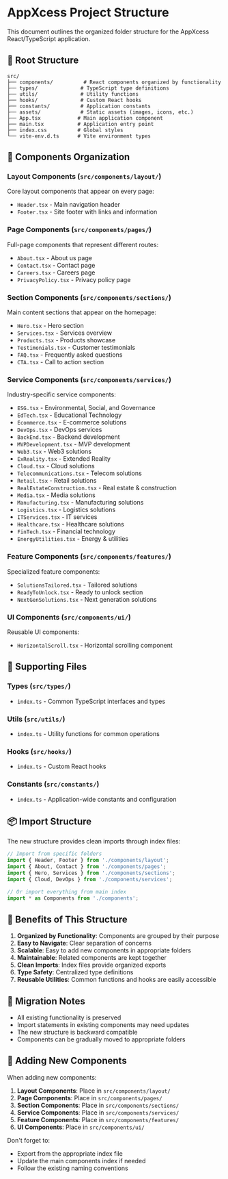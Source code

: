 # AppXcess Project Structure

This document outlines the organized folder structure for the AppXcess React/TypeScript application.

## 📁 Root Structure

```
src/
├── components/          # React components organized by functionality
├── types/              # TypeScript type definitions
├── utils/              # Utility functions
├── hooks/              # Custom React hooks
├── constants/          # Application constants
├── assets/             # Static assets (images, icons, etc.)
├── App.tsx            # Main application component
├── main.tsx           # Application entry point
├── index.css          # Global styles
└── vite-env.d.ts      # Vite environment types
```

## 🧩 Components Organization

### Layout Components (`src/components/layout/`)
Core layout components that appear on every page:
- `Header.tsx` - Main navigation header
- `Footer.tsx` - Site footer with links and information

### Page Components (`src/components/pages/`)
Full-page components that represent different routes:
- `About.tsx` - About us page
- `Contact.tsx` - Contact page
- `Careers.tsx` - Careers page
- `PrivacyPolicy.tsx` - Privacy policy page

### Section Components (`src/components/sections/`)
Main content sections that appear on the homepage:
- `Hero.tsx` - Hero section
- `Services.tsx` - Services overview
- `Products.tsx` - Products showcase
- `Testimonials.tsx` - Customer testimonials
- `FAQ.tsx` - Frequently asked questions
- `CTA.tsx` - Call to action section

### Service Components (`src/components/services/`)
Industry-specific service components:
- `ESG.tsx` - Environmental, Social, and Governance
- `EdTech.tsx` - Educational Technology
- `Ecommerce.tsx` - E-commerce solutions
- `DevOps.tsx` - DevOps services
- `BackEnd.tsx` - Backend development
- `MVPDevelopment.tsx` - MVP development
- `Web3.tsx` - Web3 solutions
- `ExReality.tsx` - Extended Reality
- `Cloud.tsx` - Cloud solutions
- `Telecommunications.tsx` - Telecom solutions
- `Retail.tsx` - Retail solutions
- `RealEstateConstruction.tsx` - Real estate & construction
- `Media.tsx` - Media solutions
- `Manufacturing.tsx` - Manufacturing solutions
- `Logistics.tsx` - Logistics solutions
- `ITServices.tsx` - IT services
- `Healthcare.tsx` - Healthcare solutions
- `FinTech.tsx` - Financial technology
- `EnergyUtilities.tsx` - Energy & utilities

### Feature Components (`src/components/features/`)
Specialized feature components:
- `SolutionsTailored.tsx` - Tailored solutions
- `ReadyToUnlock.tsx` - Ready to unlock section
- `NextGenSolutions.tsx` - Next generation solutions

### UI Components (`src/components/ui/`)
Reusable UI components:
- `HorizontalScroll.tsx` - Horizontal scrolling component

## 🔧 Supporting Files

### Types (`src/types/`)
- `index.ts` - Common TypeScript interfaces and types

### Utils (`src/utils/`)
- `index.ts` - Utility functions for common operations

### Hooks (`src/hooks/`)
- `index.ts` - Custom React hooks

### Constants (`src/constants/`)
- `index.ts` - Application-wide constants and configuration

## 📦 Import Structure

The new structure provides clean imports through index files:

```typescript
// Import from specific folders
import { Header, Footer } from './components/layout';
import { About, Contact } from './components/pages';
import { Hero, Services } from './components/sections';
import { Cloud, DevOps } from './components/services';

// Or import everything from main index
import * as Components from './components';
```

## 🚀 Benefits of This Structure

1. **Organized by Functionality**: Components are grouped by their purpose
2. **Easy to Navigate**: Clear separation of concerns
3. **Scalable**: Easy to add new components in appropriate folders
4. **Maintainable**: Related components are kept together
5. **Clean Imports**: Index files provide organized exports
6. **Type Safety**: Centralized type definitions
7. **Reusable Utilities**: Common functions and hooks are easily accessible

## 🔄 Migration Notes

- All existing functionality is preserved
- Import statements in existing components may need updates
- The new structure is backward compatible
- Components can be gradually moved to appropriate folders

## 📝 Adding New Components

When adding new components:

1. **Layout Components**: Place in `src/components/layout/`
2. **Page Components**: Place in `src/components/pages/`
3. **Section Components**: Place in `src/components/sections/`
4. **Service Components**: Place in `src/components/services/`
5. **Feature Components**: Place in `src/components/features/`
6. **UI Components**: Place in `src/components/ui/`

Don't forget to:
- Export from the appropriate index file
- Update the main components index if needed
- Follow the existing naming conventions
